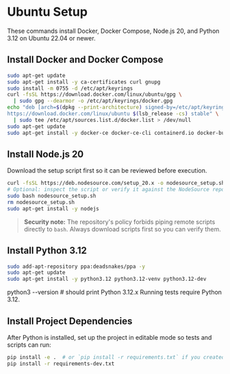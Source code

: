 # Ubuntu Setup

These commands install Docker, Docker Compose, Node.js 20, and Python 3.12 on Ubuntu 22.04 or newer.

## Install Docker and Docker Compose
```bash
sudo apt-get update
sudo apt-get install -y ca-certificates curl gnupg
sudo install -m 0755 -d /etc/apt/keyrings
curl -fsSL https://download.docker.com/linux/ubuntu/gpg \
  | sudo gpg --dearmor -o /etc/apt/keyrings/docker.gpg
echo "deb [arch=$(dpkg --print-architecture) signed-by=/etc/apt/keyrings/docker.gpg] \
https://download.docker.com/linux/ubuntu $(lsb_release -cs) stable" \
  | sudo tee /etc/apt/sources.list.d/docker.list > /dev/null
sudo apt-get update
sudo apt-get install -y docker-ce docker-ce-cli containerd.io docker-buildx-plugin docker-compose-plugin
```

## Install Node.js 20
Download the setup script first so it can be reviewed before execution.
```bash
curl -fsSL https://deb.nodesource.com/setup_20.x -o nodesource_setup.sh
# Optional: inspect the script or verify it against the NodeSource repository
sudo bash nodesource_setup.sh
rm nodesource_setup.sh
sudo apt-get install -y nodejs
```

> **Security note:** The repository's policy forbids piping remote scripts
> directly to `bash`. Always download scripts first so you can verify them.

## Install Python 3.12
```bash
sudo add-apt-repository ppa:deadsnakes/ppa -y
sudo apt-get update
sudo apt-get install -y python3.12 python3.12-venv python3.12-dev
```
python3 --version  # should print Python 3.12.x
Running tests require Python 3.12.

## Install Project Dependencies

After Python is installed, set up the project in editable mode so tests and
scripts can run:

```bash
pip install -e .  # or `pip install -r requirements.txt` if you created one
pip install -r requirements-dev.txt
```

